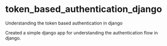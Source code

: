 # token_based_authentication_django
Understanding the token based authentication in django

Created a simple django app for understanding the authentication flow in django. 
